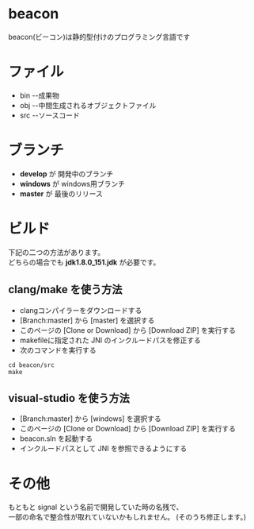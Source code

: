 # beacon
beacon(ビーコン)は静的型付けのプログラミング言語です  

# ファイル
* bin --成果物
* obj --中間生成されるオブジェクトファイル
* src --ソースコード

# ブランチ
* **develop** が 開発中のブランチ
* **windows** が windows用ブランチ
* **master** が 最後のリリース

# ビルド
下記の二つの方法があります。  
どちらの場合でも **jdk1.8.0_151.jdk** が必要です。

## clang/make を使う方法
- clangコンパイラーをダウンロードする
- [Branch:master] から [master] を選択する
- このページの [Clone or Download] から [Download ZIP] を実行する
- makefileに指定された JNI のインクルードパスを修正する
- 次のコマンドを実行する
````
cd beacon/src
make
````
## visual-studio を使う方法
- [Branch:master] から [windows] を選択する
- このページの [Clone or Download] から [Download ZIP] を実行する
- beacon.sln を起動する
- インクルードパスとして JNI を参照できるようにする

# その他
もともと signal という名前で開発していた時の名残で、  
一部の命名で整合性が取れていないかもしれません。
(そのうち修正します。)

